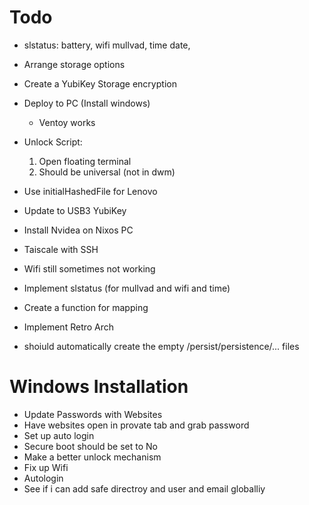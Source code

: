 # Todo 

- slstatus: battery, wifi mullvad, time date,
- Arrange storage options
- Create a YubiKey Storage encryption


- Deploy to PC (Install windows)
    * Ventoy works
- Unlock Script: 
    1. Open floating terminal 
    2. Should be universal (not in dwm)
- Use initialHashedFile for Lenovo
- Update to USB3 YubiKey
- Install Nvidea on Nixos PC
- Taiscale with SSH
- Wifi still sometimes not working
- Implement slstatus (for mullvad and wifi and time)
- Create a function for mapping
- Implement Retro Arch
- shoiuld automatically create the empty /persist/persistence/... files

# Windows Installation




- Update Passwords with Websites
- Have websites open in provate tab and grab password
- Set up auto login
- Secure boot should be set to No
- Make a better unlock mechanism
- Fix up Wifi
- Autologin
- See if i can add safe directroy and user and email globalliy
